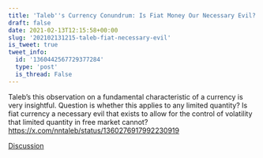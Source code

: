 ```yaml
---
title: 'Taleb''s Currency Conundrum: Is Fiat Money Our Necessary Evil?'
draft: false
date: 2021-02-13T12:15:58+00:00
slug: '202102131215-taleb-fiat-necessary-evil'
is_tweet: true
tweet_info:
  id: '1360442567729377284'
  type: 'post'
  is_thread: False
---
```




Taleb’s this observation on a fundamental characteristic of a currency is very insightful. Question is whether this applies to any limited quantity? Is fiat currency a necessary evil that exists to allow for the control of volatility that limited quantity in free market cannot? <https://x.com/nntaleb/status/1360276917992230919>

[Discussion](https://x.com/sytelus/status/1360442567729377284)

